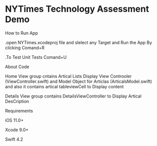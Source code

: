 # NYTimes Technology Assessment Demo

How to Run App

.open NYTimes.xcodeproj file and slelect any Target and Run the App By clicking Comand+R

.To Test Unit Tests Comand+U

About Code 

Home View group cntains Artical Lists Display View Controoler (ViewController.swift) and Model Object for Articlas (ArticalsModel.swift) and also it contains artical tableviewCell to Display content

Details View group contains DetailsViewController to Display Artical DesCription



Requirements

iOS 11.0+ 

Xcode 9.0+

Swift 4.2

